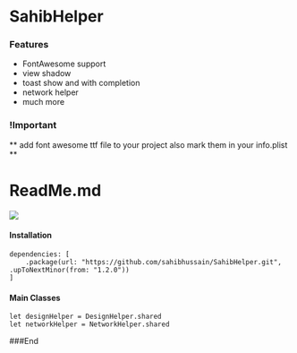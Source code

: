 # SahibHelper

### Features

- FontAwesome support
- view shadow
- toast show and with completion
- network helper
- much more

### !Important

** add font awesome ttf file to your project also mark them in your info.plist **

# ReadMe.md

![](https://img.shields.io/github/v/release/sahibhussain/SahibHelper?style=for-the-badge)

#### Installation

    dependencies: [
        .package(url: "https://github.com/sahibhussain/SahibHelper.git", .upToNextMinor(from: "1.2.0"))
    ]

#### Main Classes

    
    let designHelper = DesignHelper.shared
    let networkHelper = NetworkHelper.shared
    
###End
